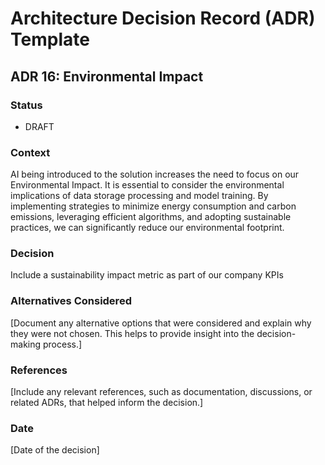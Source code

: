 # Architecture Decision Record (ADR) Template

## ADR 16: Environmental Impact

### Status
- DRAFT

### Context
AI being introduced to the solution increases the need to focus on our Environmental Impact.
It is essential to consider the environmental implications of data storage processing and model training. 
By implementing strategies to minimize energy consumption and carbon emissions, leveraging efficient algorithms, and adopting sustainable practices, we can significantly reduce our environmental footprint.

### Decision
Include a sustainability impact metric as part of our company KPIs

### Alternatives Considered
[Document any alternative options that were considered and explain why they were not chosen. This helps to provide insight into the decision-making process.]

### References
[Include any relevant references, such as documentation, discussions, or related ADRs, that helped inform the decision.]

### Date
[Date of the decision]

